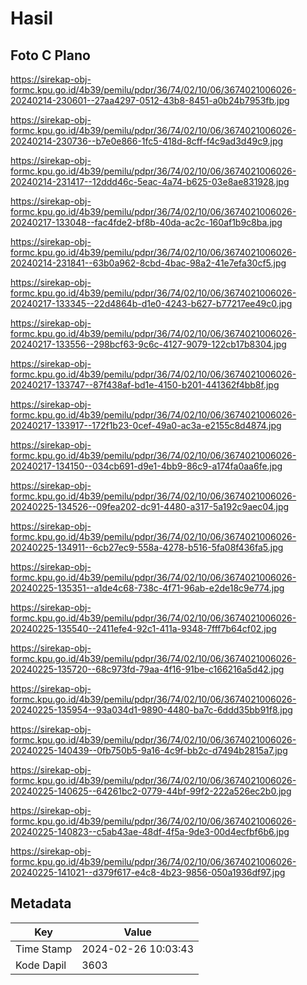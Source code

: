 # Hasil

## Foto C Plano

https://sirekap-obj-formc.kpu.go.id/4b39/pemilu/pdpr/36/74/02/10/06/3674021006026-20240214-230601--27aa4297-0512-43b8-8451-a0b24b7953fb.jpg

https://sirekap-obj-formc.kpu.go.id/4b39/pemilu/pdpr/36/74/02/10/06/3674021006026-20240214-230736--b7e0e866-1fc5-418d-8cff-f4c9ad3d49c9.jpg

https://sirekap-obj-formc.kpu.go.id/4b39/pemilu/pdpr/36/74/02/10/06/3674021006026-20240214-231417--12ddd46c-5eac-4a74-b625-03e8ae831928.jpg

https://sirekap-obj-formc.kpu.go.id/4b39/pemilu/pdpr/36/74/02/10/06/3674021006026-20240217-133048--fac4fde2-bf8b-40da-ac2c-160af1b9c8ba.jpg

https://sirekap-obj-formc.kpu.go.id/4b39/pemilu/pdpr/36/74/02/10/06/3674021006026-20240214-231841--63b0a962-8cbd-4bac-98a2-41e7efa30cf5.jpg

https://sirekap-obj-formc.kpu.go.id/4b39/pemilu/pdpr/36/74/02/10/06/3674021006026-20240217-133345--22d4864b-d1e0-4243-b627-b77217ee49c0.jpg

https://sirekap-obj-formc.kpu.go.id/4b39/pemilu/pdpr/36/74/02/10/06/3674021006026-20240217-133556--298bcf63-9c6c-4127-9079-122cb17b8304.jpg

https://sirekap-obj-formc.kpu.go.id/4b39/pemilu/pdpr/36/74/02/10/06/3674021006026-20240217-133747--87f438af-bd1e-4150-b201-441362f4bb8f.jpg

https://sirekap-obj-formc.kpu.go.id/4b39/pemilu/pdpr/36/74/02/10/06/3674021006026-20240217-133917--172f1b23-0cef-49a0-ac3a-e2155c8d4874.jpg

https://sirekap-obj-formc.kpu.go.id/4b39/pemilu/pdpr/36/74/02/10/06/3674021006026-20240217-134150--034cb691-d9e1-4bb9-86c9-a174fa0aa6fe.jpg

https://sirekap-obj-formc.kpu.go.id/4b39/pemilu/pdpr/36/74/02/10/06/3674021006026-20240225-134526--09fea202-dc91-4480-a317-5a192c9aec04.jpg

https://sirekap-obj-formc.kpu.go.id/4b39/pemilu/pdpr/36/74/02/10/06/3674021006026-20240225-134911--6cb27ec9-558a-4278-b516-5fa08f436fa5.jpg

https://sirekap-obj-formc.kpu.go.id/4b39/pemilu/pdpr/36/74/02/10/06/3674021006026-20240225-135351--a1de4c68-738c-4f71-96ab-e2de18c9e774.jpg

https://sirekap-obj-formc.kpu.go.id/4b39/pemilu/pdpr/36/74/02/10/06/3674021006026-20240225-135540--2411efe4-92c1-411a-9348-7fff7b64cf02.jpg

https://sirekap-obj-formc.kpu.go.id/4b39/pemilu/pdpr/36/74/02/10/06/3674021006026-20240225-135720--68c973fd-79aa-4f16-91be-c166216a5d42.jpg

https://sirekap-obj-formc.kpu.go.id/4b39/pemilu/pdpr/36/74/02/10/06/3674021006026-20240225-135954--93a034d1-9890-4480-ba7c-6ddd35bb91f8.jpg

https://sirekap-obj-formc.kpu.go.id/4b39/pemilu/pdpr/36/74/02/10/06/3674021006026-20240225-140439--0fb750b5-9a16-4c9f-bb2c-d7494b2815a7.jpg

https://sirekap-obj-formc.kpu.go.id/4b39/pemilu/pdpr/36/74/02/10/06/3674021006026-20240225-140625--64261bc2-0779-44bf-99f2-222a526ec2b0.jpg

https://sirekap-obj-formc.kpu.go.id/4b39/pemilu/pdpr/36/74/02/10/06/3674021006026-20240225-140823--c5ab43ae-48df-4f5a-9de3-00d4ecfbf6b6.jpg

https://sirekap-obj-formc.kpu.go.id/4b39/pemilu/pdpr/36/74/02/10/06/3674021006026-20240225-141021--d379f617-e4c8-4b23-9856-050a1936df97.jpg


## Metadata

| Key        | Value               |
| ---------- | ------------------- |
| Time Stamp | 2024-02-26 10:03:43 |
| Kode Dapil | 3603                |



